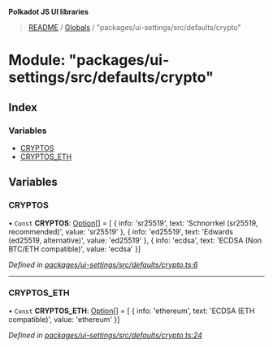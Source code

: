 **Polkadot JS UI libraries**

> [README](../README.md) / [Globals](../globals.md) / "packages/ui-settings/src/defaults/crypto"

# Module: "packages/ui-settings/src/defaults/crypto"

## Index

### Variables

* [CRYPTOS](_packages_ui_settings_src_defaults_crypto_.md#cryptos)
* [CRYPTOS\_ETH](_packages_ui_settings_src_defaults_crypto_.md#cryptos_eth)

## Variables

### CRYPTOS

• `Const` **CRYPTOS**: [Option](_packages_ui_settings_src_types_.md#option)[] = [ { info: 'sr25519', text: 'Schnorrkel (sr25519, recommended)', value: 'sr25519' }, { info: 'ed25519', text: 'Edwards (ed25519, alternative)', value: 'ed25519' }, { info: 'ecdsa', text: 'ECDSA (Non BTC/ETH compatible)', value: 'ecdsa' }]

*Defined in [packages/ui-settings/src/defaults/crypto.ts:6](https://github.com/polkadot-js/ui/blob/1833b1a2/packages/ui-settings/src/defaults/crypto.ts#L6)*

___

### CRYPTOS\_ETH

• `Const` **CRYPTOS\_ETH**: [Option](_packages_ui_settings_src_types_.md#option)[] = [ { info: 'ethereum', text: 'ECDSA (ETH compatible)', value: 'ethereum' }]

*Defined in [packages/ui-settings/src/defaults/crypto.ts:24](https://github.com/polkadot-js/ui/blob/1833b1a2/packages/ui-settings/src/defaults/crypto.ts#L24)*
